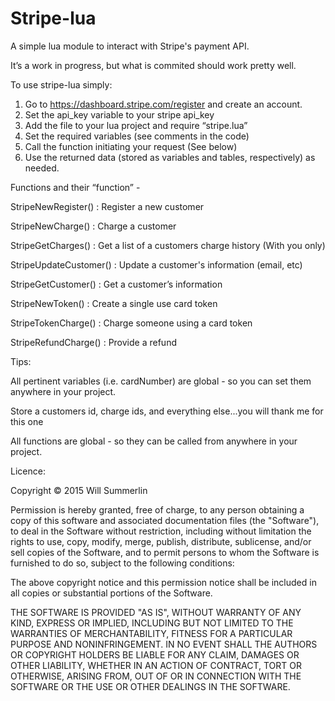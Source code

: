 Stripe-lua
==========

A simple lua module to interact with Stripe's payment API.

It’s a work in progress, but what is commited should work pretty well.

To use stripe-lua simply:

1. Go to https://dashboard.stripe.com/register and create an account.
2. Set the api_key variable to your stripe api_key
3. Add the file to your lua project and require “stripe.lua”
4. Set the required variables (see comments in the code) 
5. Call the function initiating your request (See below)
6. Use the returned data (stored as variables and tables, respectively) as needed.

Functions and their “function” -

  StripeNewRegister() : Register a new customer 

  StripeNewCharge() : Charge a customer 

  StripeGetCharges() : Get a list of a customers charge history (With you only)

  StripeUpdateCustomer() : Update a customer's information (email, etc)

  StripeGetCustomer() : Get a customer’s information 

  StripeNewToken() : Create a single use card token 

  StripeTokenCharge() : Charge someone using a card token
  
  StripeRefundCharge() : Provide a refund 


Tips: 

  All pertinent variables (i.e. cardNumber) are global - so you can set them anywhere in your project. 

  Store a customers id, charge ids, and everything else...you will thank me for this one

  All functions are global - so they can be called from anywhere in your project. 

Licence: 

Copyright © 2015 Will Summerlin

Permission is hereby granted, free of charge, to any person obtaining a copy of this software and associated documentation files (the "Software"), to deal in the Software without restriction, including without limitation the rights to use, copy, modify, merge, publish, distribute, sublicense, and/or sell copies of the Software, and to permit persons to whom the Software is furnished to do so, subject to the following conditions:

The above copyright notice and this permission notice shall be included in all copies or substantial portions of the Software.

THE SOFTWARE IS PROVIDED "AS IS", WITHOUT WARRANTY OF ANY KIND, EXPRESS OR IMPLIED, INCLUDING BUT NOT LIMITED TO THE WARRANTIES OF MERCHANTABILITY, FITNESS FOR A PARTICULAR PURPOSE AND NONINFRINGEMENT. IN NO EVENT SHALL THE AUTHORS OR COPYRIGHT HOLDERS BE LIABLE FOR ANY CLAIM, DAMAGES OR OTHER LIABILITY, WHETHER IN AN ACTION OF CONTRACT, TORT OR OTHERWISE, ARISING FROM, OUT OF OR IN CONNECTION WITH THE SOFTWARE OR THE USE OR OTHER DEALINGS IN THE SOFTWARE.

